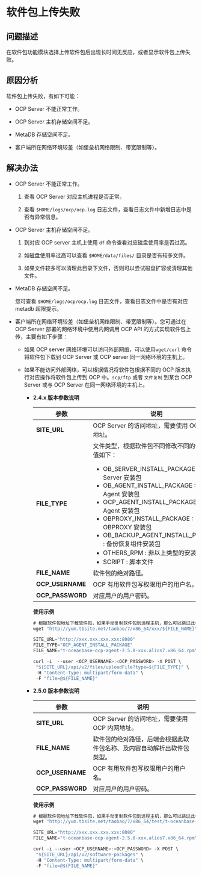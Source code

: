 软件包上传失败
============================

**问题描述**
-----------------------------

在软件包功能模块选择上传软件包后出现长时间无反应，或者显示软件包上传失败。

**原因分析**
-----------------------------

软件包上传失败，有如下可能：

* OCP Server 不能正常工作。

* OCP Server 主机存储空间不足。

* MetaDB 存储空间不足。

* 客户端所在网络环境较差（如堡垒机网络限制、带宽限制等）。

**解决办法**
-----------------------------

* OCP Server 不能正常工作。

  1. 查看 OCP Server 对应主机进程是否正常。

  2. 查看 `$HOME/logs/ocp/ocp.log` 日志文件，查看日志文件中新增日志中是否有异常信息。

* OCP Server 主机存储空间不足。

  1. 到对应 OCP server 主机上使用 `df` 命令查看对应磁盘使用率是否过高。

  2. 如磁盘使用率过高可以查看 `$HOME/data/files/` 目录是否有较多文件。

  3. 如果文件较多可以清理此目录下文件，否则可以尝试磁盘扩容或清理其他文件。

* MetaDB 存储空间不足。

  您可查看 `$HOME/logs/ocp/ocp.log` 日志文件，查看日志文件中是否有对应 metadb 超限提示。

* 客户端所在网络环境较差（如堡垒机网络限制、带宽限制等）。您可通过在 OCP Server 部署的网络环境中使用内网调用 OCP API 的方式实现软件包上传，主要有如下步骤：

  * 如果 OCP server 网络环境可以访问外部网络，可以使用`wget/curl` 命令将软件包下载到 OCP Server 或 OCP server 同一网络环境的主机上。

  * 如果不能访问外部网络，可以根据情况将软件包根据不同的 OCP 版本执行对应操作将软件包上传到 OCP 中。`scp/ftp` 或者 `文件复制` 到某台 OCP Server 或与 OCP Server 在同一网络环境的主机上。

    * **2.4.x 版本参数说明**

      |      **参数**    |     **说明**       |
      |----------|--------------|
      | **SITE_URL**     | OCP Server 的访问地址，需要使用 OCP 内网地址。    |
      | **FILE_TYPE**    | 文件类型，根据软件包不同修改不同的值，可选值如下： <ul><li>OB_SERVER_INSTALL_PACKAGE : OB Server 安装包</li><li>OB_AGENT_INSTALL_PACKAGE : OB Agent 安装包   </li><li>OCP_AGENT_INSTALL_PACKAGE : OCP Agent 安装包</li><li> OBPROXY_INSTALL_PACKAGE : OBPROXY 安装包  </li><li>OB_BACKUP_AGENT_INSTALL_PACKAGE : 备份恢复组件安装包</li><li> OTHERS_RPM : 非以上类型的安装包   </li><li> SCRIPT : 脚本文件 </li></ul>   |
      | **FILE_NAME**    | 软件包的绝对路径。      |
      | **OCP_USERNAME** | OCP 有用软件包写权限用户的用户名。      |
      | **OCP_PASSWORD** | 对应用户的用户密码。        |

      **使用示例**

      ```javascript
      # 根据软件包地址下载软件包，如果手动复制软件包到远程主机，那么可以跳过此步骤.
      wget "http://yum.tbsite.net/taobao/7/x86_64/xxx/${FILE_NAME}"

      SITE_URL="http://xxx.xxx.xxx.xxx:8080"
      FILE_TYPE="OCP_AGENT_INSTALL_PACKAGE"
      FILE_NAME="t-oceanbase-ocp-agent-2.5.0-xxx.alios7.x86_64.rpm"

      curl -i  --user <OCP_USERNAME>:<OCP_PASSWORD> -X POST \
       "${SITE_URL}/api/v2/files/uploadFile?type=${FILE_TYPE}" \
       -H "Content-Type: multipart/form-data" \
       -F "file=@${FILE_NAME}"
      ```

    * **2.5.0 版本参数说明**

      |      **参数**      |               **说明**                |
      |------------------|-------------------------------------|
      | **SITE_URL**     | OCP Server 的访问地址，需要使用 OCP 内网地址。     |
      | **FILE_NAME**    | 软件包的绝对路径，后端会根据此软件包名称、及内容自动解析出软件包类型。 |
      | **OCP_USERNAME** | OCP 有用软件包写权限用户的用户名。                 |
      | **OCP_PASSWORD** | 对应用户的用户密码。                          |

      **使用示例**

      ```javascript
      # 根据软件包地址下载软件包，如果手动复制软件包到远程主机，那么可以跳过此步骤.
      wget "http://yum.tbsite.net/taobao/7/x86_64/test/t-oceanbase-ocp-agent/${FILE_NAME}"

      SITE_URL="http://xxx.xxx.xxx.xxx:8080"
      FILE_NAME="t-oceanbase-ocp-agent-2.5.0-xxx.alios7.x86_64.rpm"

      curl -i --user <OCP_USERNAME>:<OCP_PASSWORD> -X POST \
       "${SITE_URL}/api/v2/software-packages" \
       -H "Content-Type: multipart/form-data" \
       -F "file=@${FILE_NAME}"
      ```
